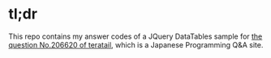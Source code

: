 # tl;dr

This repo contains my answer codes of a JQuery DataTables sample for
[the question No.206620 of teratail](https://teratail.com/questions/206620), which is a Japanese Programming Q&A site.
